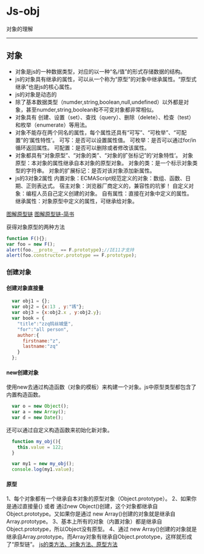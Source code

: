 # Js-obj

对象的理解

------

##  对象

 - 对象是js的一种数据类型，对应的以一种“名/值”的形式存储数据的结构。
 - js的对象具有继承的属性，可以从一个称为“原型”的对象中继承属性。“原型式继承”也是js的核心属性。
 - js的对象是动态的 
 - 除了基本数据类型（numder,string,boolean,null,undefined）以外都是对象，甚至numder,string,boolean和不可变对象都非常相似。
 - 对象具有 创建、设置（set）、查找（query）、删除（delete）、检查（test）和枚举（enumerate）等用法。
 - 对象不能存在两个同名的属性，每个属性还具有“可写”、“可枚举”、“可配置”的‘属性特性’。
 可写：是否可以设置属性值。
 可枚举：是否可以通过for/in循环返回属性。
 可配置：是否可以删除或者修改该属性。
 - 对象都具有“对象原型”、“对象的类”、“对象的扩张标记”的‘对象特性’。
 对象原型：本对象的属性继承自本对象的原型对象。
 对象的类：是一个标示对象类型的字符串。
 对象的扩展标记：是否对该对象添加新属性。
 - js的3对象2属性
 内置对象：ECMAScript规范定义的对象：数组、函数、日期、正则表达式。
 宿主对象：浏览器厂商定义的，兼容性的坑爹！
 自定义对象：编程人员自己定义创建的对象。
 自有属性：直接在对象中定义的属性。
 继承属性：对象原型中定义的属性，可继承给对象。

[图解原型链](http://www.cnblogs.com/shuiyi/p/5305435.html)
[图解原型链-简书](http://www.jianshu.com/p/aa1ebfdad661)

获得对象原型的两种方法
```javascript
function F(){};
var foo = new F();
alert(foo.__proto__ == F.prototype);//IE11才支持
alert(foo.constructor.prototype == F.prototype);
```

### 创建对象

#### 创建对象直接量
```javascript
  var obj1 = {};
  var obj2 = {x:13 , y:"駂"};
  var obj3 = {x:obj2.x , y:obj2.y};
  var book = {
    "title":"zzq钨丝城堡",
    "for":"all person",
    author:{
      firstname:"z",
      lastname:"zq"
    }
  };
```

#### new创建对象
使用new去通过构造函数（对象的模板）来构建一个对象。js中原型类型都包含了内置构造函数。
```javascript
  var o = new Object();
  var a = new Array();
  var d = new Date();
```
还可以通过自定义构造函数来初始化新对象。
```javascript
  function my_obj(){
    this.value = 122;
  }

  var my1 = new my_obj();
  console.log(my1.value);
```

#### 原型
1、每个对象都有一个继承自本对象的原型对象（Object.prototype）。
2、如果你是通过直接量{} 或者 通过new Object()创建，这个对象都继承自 Object.prototype。又如果你是通过 new Array()创建的对象就是继承自Array.prototype。
3、基本上所有的对象（内置对象）都是继承自Object.prototype，所以Object没有原型。
4、通过 new Array()创建的对象就是继承自Array.prototype。而Array对象有继承自Object.prototype，这样就形成了“原型链”。
[js的类方法、对象方法、原型方法](http://www.cnblogs.com/yjf512/archive/2011/06/03/2071914.html)
